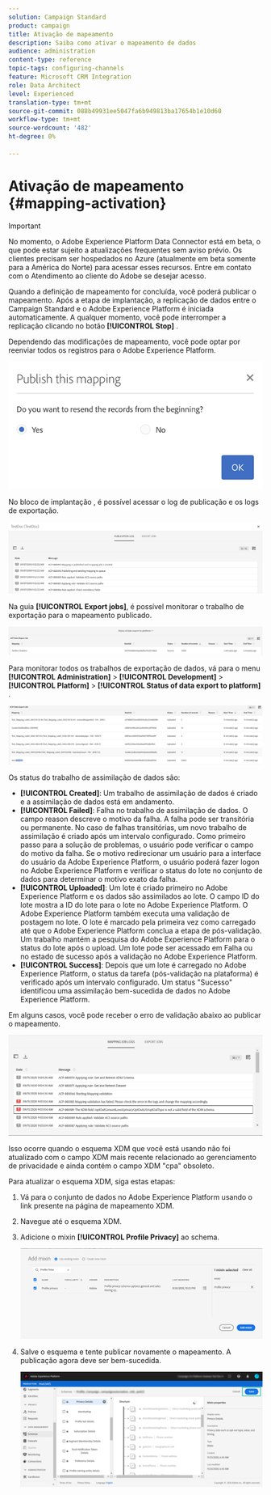 ```yaml
---
solution: Campaign Standard
product: campaign
title: Ativação de mapeamento
description: Saiba como ativar o mapeamento de dados
audience: administration
content-type: reference
topic-tags: configuring-channels
feature: Microsoft CRM Integration
role: Data Architect
level: Experienced
translation-type: tm+mt
source-git-commit: 088b49931ee5047fa6b949813ba17654b1e10d60
workflow-type: tm+mt
source-wordcount: '482'
ht-degree: 0%

---
```



# Ativação de mapeamento {#mapping-activation}

>[!IMPORTANT]
>
>No momento, o Adobe Experience Platform Data Connector está em beta, o que pode estar sujeito a atualizações frequentes sem aviso prévio. Os clientes precisam ser hospedados no Azure (atualmente em beta somente para a América do Norte) para acessar esses recursos. Entre em contato com o Atendimento ao cliente do Adobe se desejar acesso.

Quando a definição de mapeamento for concluída, você poderá publicar o mapeamento. Após a etapa de implantação, a replicação de dados entre o Campaign Standard e o Adobe Experience Platform é iniciada automaticamente. A qualquer momento, você pode interromper a replicação clicando no botão **[!UICONTROL Stop]** .

Dependendo das modificações de mapeamento, você pode optar por reenviar todos os registros para o Adobe Experience Platform.

![](assets/aep_publishmapping.png)

No bloco de implantação , é possível acessar o log de publicação e os logs de exportação.

![](assets/aep_publog.png)

Na guia **[!UICONTROL Export jobs]**, é possível monitorar o trabalho de exportação para o mapeamento publicado.

![](assets/aep_jobstatus.png)

Para monitorar todos os trabalhos de exportação de dados, vá para o menu **[!UICONTROL Administration]** > **[!UICONTROL Development]** > **[!UICONTROL Platform]** > **[!UICONTROL Status of data export to platform]** .

![](assets/aep_statusmapping.png)

Os status do trabalho de assimilação de dados são:

* **[!UICONTROL Created]**: Um trabalho de assimilação de dados é criado e a assimilação de dados está em andamento.
* **[!UICONTROL Failed]**: Falha no trabalho de assimilação de dados. O campo reason descreve o motivo da falha. A falha pode ser transitória ou permanente. No caso de falhas transitórias, um novo trabalho de assimilação é criado após um intervalo configurado. Como primeiro passo para a solução de problemas, o usuário pode verificar o campo do motivo da falha. Se o motivo redirecionar um usuário para a interface do usuário da Adobe Experience Platform, o usuário poderá fazer logon no Adobe Experience Platform e verificar o status do lote no conjunto de dados para determinar o motivo exato da falha.
* **[!UICONTROL Uploaded]**: Um lote é criado primeiro no Adobe Experience Platform e os dados são assimilados ao lote. O campo ID do lote mostra a ID do lote para o lote no Adobe Experience Platform. O Adobe Experience Platform também executa uma validação de postagem no lote. O lote é marcado pela primeira vez como carregado até que o Adobe Experience Platform conclua a etapa de pós-validação. Um trabalho mantém a pesquisa do Adobe Experience Platform para o status do lote após o upload. Um lote pode ser acessado em Falha ou no estado de sucesso após a validação no Adobe Experience Platform.
* **[!UICONTROL Success]**: Depois que um lote é carregado no Adobe Experience Platform, o status da tarefa (pós-validação na plataforma) é verificado após um intervalo configurado. Um status &quot;Sucesso&quot; identificou uma assimilação bem-sucedida de dados no Adobe Experience Platform.

Em alguns casos, você pode receber o erro de validação abaixo ao publicar o mapeamento.

![](assets/aep_datamapping_ccpa.png)

Isso ocorre quando o esquema XDM que você está usando não foi atualizado com o campo XDM mais recente relacionado ao gerenciamento de privacidade e ainda contém o campo XDM &quot;cpa&quot; obsoleto.

Para atualizar o esquema XDM, siga estas etapas:

1. Vá para o conjunto de dados no Adobe Experience Platform usando o link presente na página de mapeamento XDM.

1. Navegue até o esquema XDM.

1. Adicione o mixin **[!UICONTROL Profile Privacy]** ao schema.

   ![](assets/aep_datamapping_privacyfield.png)

1. Salve o esquema e tente publicar novamente o mapeamento. A publicação agora deve ser bem-sucedida.

   ![](assets/aep_save_mapping.png)
